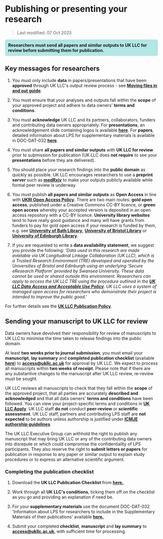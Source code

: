 # Publishing or presenting your research
> Last modified: 07 Oct 2025
<div style="background-color: rgba(0, 178, 169, 0.3); padding: 10px; border-radius: 5px;"><strong>Researchers must send all papers and similar outputs to UK LLC for review before submitting them for publication.</strong></div style>


## Key messages for researchers
1. You must only include **data** in papers/presentations that have been **approved** through UK LLC's output review process - see [**Moving files in and out guide**](../user_guide/MovingFilesInAndOut.md).

2. You must ensure that your analyses and outputs fall within the **scope** of your approved project and adhere to data owners’ **terms and conditions**.

3. You must **acknowledge** UK LLC and its partners, collaborators, funders and contributing data owners appropriately. For **presentations**, an acknowledgement slide containing logos is available [**here**](../images/UKLLC_Acknowledgement_Slide_Publication_Checklist_v4.pptx). For **papers**, detailed information about LPS for supplementary materials is available in DOC-DAT-032 [**here**](../images/DOC-DAT-032_UKLLC_LPS_Supplementary_Info_V1.9.docx).

4. You must share **all papers and similar outputs** with **UK LLC for review** prior to submission for publication (UK LLC does **not require** to see your **presentations** before they are delivered).

6. You should place your research findings into the **public domain** as quickly as possible. UK LLC encourages researchers to use a **preprint server** such as <strong><a href="https://www.medrxiv.org/" target="_blank" rel="noopener noreferrer">medRxiv</a></strong> to make your outputs publicly available while formal peer review is underway.

7. You must publish **all papers and similar outputs** as **Open Access** in line with <strong><a href="https://www.ukri.org/publications/ukri-open-access-policy/" target="_blank" rel="noopener noreferrer">UKRI Open Access Policy</a></strong>. There are two main routes: **gold open access**, published under a Creative Commons CC-BY licence, or **green open access** whereby your accepted version is deposited in an open access repository with a CC-BY licence. **University library websites** tend to have really good guidance and many will have grants from funders to pay for gold open access if your research is funded by them, e.g. see <strong><a href="https://library.bath.ac.uk/open-access/whatisopenaccess" target="_blank" rel="noopener noreferrer">University of Bath Library</a></strong>, <strong><a href="https://www.bristol.ac.uk/staff/researchers/open-access/" target="_blank" rel="noopener noreferrer">University of Bristol Library</a></strong> or <strong><a href="https://library.ed.ac.uk/research-support/publish-research/open-access" target="_blank" rel="noopener noreferrer">University of Edinburgh Library</a></strong>.

8. If you are requested to write a **data availability statement**, we suggest you provide the following:
*‘Data used in this research are made available via UK Longitudinal Linkage Collaboration (UK LLC), which is a Trusted Research Environment (TRE) developed and operated by the Universities of Bristol and Edinburgh using an underlying ‘Secure eResearch Platform’ provided by Swansea University. These data cannot be used or shared outside this environment. Researchers can apply to access the UK LLC TRE using the procedure outlined in the <strong><a href="https://ukllc.ac.uk/governance" target="_blank" rel="noopener noreferrer">UK LLC Data Access and Acceptable Use Policy</a></strong>. UK LLC uses a system of managed open access for researchers who demonstrate their project is intended to improve the public good.’*

For further details see the <strong><a href="https://ukllc.ac.uk/governance" target="_blank" rel="noopener noreferrer">UK LLC Publication Policy</a></strong>.

## Sending your manuscript to UK LLC for review
Data owners have devolved their responsibility for review of manuscripts to UK LLC to minimise the time taken to release findings into the public domain.

At least **two weeks prior to journal submission**, you must email your **manuscript**, **lay summary** and **completed publication checklist** (available [**here**](../images/DOC-ISM-041_UKLLC_PublicationChecklist_V1.8.docx)) to [**access@ukllc.ac.uk**](mailto:access@ukllc.ac.uk) for approval by UK LLC. We expect to process all manuscripts within **two weeks of receipt**. Please note that if there are any substantive changes to the manuscript after UK LLC review, re-review must be sought.

UK LLC reviews all manuscripts to check that they fall within the **scope** of the approved project, that all parties are accurately **described and acknowledged** and that all data owners' **terms and conditions** have been followed. You can view your project-specific terms and conditions in <strong><a href="https://apply.ukllc.ac.uk/" target="_blank" rel="noopener noreferrer">UK LLC Apply</a></strong>. UK LLC staff **do not** conduct **peer-review** or **scientific assessment**. UK LLC staff, partners and contributing LPS staff are **not expected** to be authors unless authorship is justified under [**ICMJE authorship guidelines**](http://icmje.org/).

The UK LLC Executive Group can withhold the right to publish any manuscript that may bring UK LLC or any of the contributing data owners into disrepute or which could compromise the confidentiality of LPS participants. They also reserve the right to **submit letters or papers** for publication in response to any paper or similar output to explain study procedures or to express an alternative scientific argument.

### Completing the publication checklist

1. Download the **UK LLC Publication Checklist** from [**here.**](../images/DOC-ISM-041_UKLLC_PublicationChecklist_V1.8.docx)

2. Work through all **UK LLC's conditions**, ticking them off on the checklist as you go and providing an explanation if need be.
3. For your **supplementary materials** use the document DOC-DAT-032 'Information about LPS for researchers to include in the Supplementary Materials of their publications' available [**here.**](../images/DOC-DAT-032_UKLLC_LPS_Supplementary_Info_V1.9.docx)
4. Submit your completed **checklist**, **manuscript** and **lay summary** to [**access@ukllc.ac.uk**.](mailto:access@ukllc.ac.uk) with sufficient time for processing.
